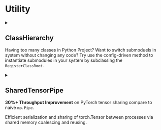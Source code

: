 # Utility


<details markdown=1>
<summary markdown=1>
<h2>ClassHierarchy</h2>

Having too many classes in Python Project? Want to switch submoduels in system without changing any code? Try use the config-driven method to instantiate submodules in your system by subclassing the `RegisterClassRoot`.
</summary>

```python
from Utility.ClassHierarchy import RegisterClassRoot

class A(RegisterClassRoot):
    def __init__(self, a) -> None:
        print("a", a)
class B(RegisterClassRoot):
    def __init__(self, b) -> None:
        print("b", b)
class C(B):
    def __init__(self, b) -> None:
        super().__init__(b)
        print("^^from C!")

RegisterClassRoot.Instantiate("/A", a=100)
RegisterClassRoot.Instantiate("/B/C", b=42)
RegisterClassRoot.show_hierarchy()
```

Output

```
a 100
b 42
^^from C!
RegisterClassRoot
| A
| B
| | C
```
</details>


<details markdown=1>
<summary markdown=1>
<h2>SharedTensorPipe</h2>

**30%+ Throughput Improvement** on PyTorch tensor sharing compare to naive `mp.Pipe`.

Efficient serialization and sharing of torch.Tensor between processes via shared memory coalescing and reusing.
</summary>

Benchmarking and example code see `SharedTensorPipe/test.py`

```bash
# Reference: directly passing tensors through multiprocessing.Pipe
python -m SharedTensorPipe.test ref

# throughput: 3639msg [00:09, 364.60msg/s]
```

```bash
# Experiment: use SharedTensorPipe instead of mp.Pipe directly
python -m SharedTensorPipe.test exp

# throughput: 7250msg [00:14, 510.36msg/s]
```

</details>
